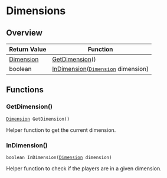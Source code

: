 # Dimensions

## Overview

| Return Value | Function |
| - | - |
| [Dimension](../custom-enums/dimension.md) | [GetDimension](dimensions.md#getdimension)() |
| boolean | [InDimension](dimensions.md#indimension)([`Dimension`](../custom-enums/dimension.md) dimension) |

## Functions

### GetDimension()

[`Dimension`](../custom-enums/dimension.md)` GetDimension()`

Helper function to get the current dimension. 

### InDimension()

`boolean InDimension(`[`Dimension`](../custom-enums/dimension.md)` dimension)`

Helper function to check if the players are in a given dimension. 

